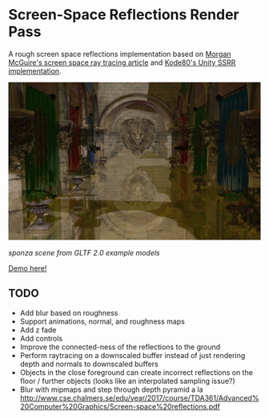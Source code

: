 # Screen-Space Reflections Render Pass

A rough screen space reflections implementation based on [Morgan McGuire's screen space ray tracing article](http://casual-effects.blogspot.com/2014/08/screen-space-ray-tracing.html) and [Kode80's Unity SSRR implementation](https://github.com/kode80/kode80SSR).


[![](./docs/example.png)](https://gkjohnson.github.io/threejs-sandbox/screenSpaceReflectionsPass/)

_sponza scene from GLTF 2.0 example models_

[Demo here!](https://gkjohnson.github.io/threejs-sandbox/screenSpaceReflectionsPass/)

## TODO
- Add blur based on roughness
- Support animations, normal, and roughness maps
- Add z fade
- Add controls
- Improve the connected-ness of the reflections to the ground
- Perform raytracing on a downscaled buffer instead of just rendering depth and normals to downscaled buffers
- Objects in the close foreground can create incorrect reflections on the floor / further objects (looks like an interpolated sampling issue?)
- Blur with mipmaps and step through depth pyramid a la http://www.cse.chalmers.se/edu/year/2017/course/TDA361/Advanced%20Computer%20Graphics/Screen-space%20reflections.pdf
